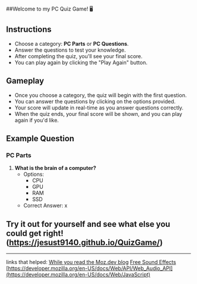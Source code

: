 ##Welcome to my PC Quiz Game! 🖥️ 

## Instructions
- Choose a category: **PC Parts** or **PC Questions**.
- Answer the questions to test your knowledge.
- After completing the quiz, you'll see your final score.
- You can play again by clicking the "Play Again" button.

## Gameplay
- Once you choose a category, the quiz will begin with the first question.
- You can answer the questions by clicking on the options provided.
- Your score will update in real-time as you answer questions correctly.
- When the quiz ends, your final score will be shown, and you can play again if you'd like.

## Example Question
### PC Parts
1. **What is the brain of a computer?**
   - Options: 
     - CPU
     - GPU
     - RAM
     - SSD
   - Correct Answer: x

## Try it out for yourself and see what else you could get right!(https://jesust9140.github.io/QuizGame/)

---

links that helped: 
[While you read the Moz.dev blog](https://www.youtube.com/watch?v=SXb5LN_opbA&list=PLgBH1CvjOA62PBFIDq55-S6Beivje30A2)
[Free Sound Effects](https://freesound.org/people/GabrielAraujo/sounds/242503/)
[https://developer.mozilla.org/en-US/docs/Web/API/Web_Audio_API](https://developer.mozilla.org/en-US/docs/Web/JavaScript)
